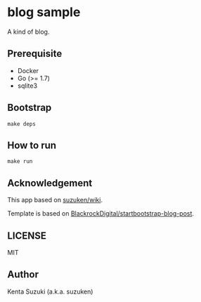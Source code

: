 # blog sample

A kind of blog.

## Prerequisite

* Docker
* Go (>= 1.7)
* sqlite3

## Bootstrap

    make deps

## How to run

    make run

## Acknowledgement

This app based on [suzuken/wiki](https://github.com/suzuken/wiki).

Template is based on [BlackrockDigital/startbootstrap-blog-post](https://github.com/BlackrockDigital/startbootstrap-blog-post).

## LICENSE

MIT

## Author

Kenta Suzuki (a.k.a. suzuken)
